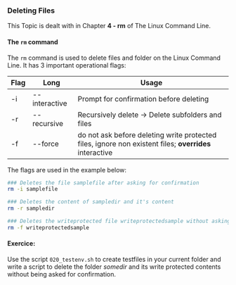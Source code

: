 ### Deleting Files
This Topic is dealt with in Chapter **4 - rm** of The Linux Command Line.

#### The `rm` command
The `rm` command is used to delete files and folder on the Linux Command Line.
It has 3 important operational flags:

| **Flag**  | **Long**      | **Usage**                                                                                                 |
|---        |---            |---                                                                                                        |
| -i        | --interactive | Prompt for confirmation before deleting                                                                   |
| -r        | --recursive   | Recursively delete -> Delete subfolders and files                                                         |
| -f        | --force       | do not ask before deleting write protected files, ignore non existent files; **overrides** interactive    |

The flags are used in the example below:

~~~~~bash
### Deletes the file samplefile after asking for confirmation
rm -i samplefile

### Deletes the content of sampledir and it's content
rm -r sampledir

### Deletes the writeprotected file writeprotectedsample without asking for confirmation
rm -f writeprotectedsample
~~~~~

#### Exercice:
Use the script `020_testenv.sh` to create testfiles in your current folder and write a script to delete the folder *somedir* and its write protected contents without being asked for confirmation.
